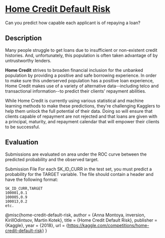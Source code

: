 # [Home Credit Default Risk](https://www.kaggle.com/c/home-credit-default-risk/overview)

Can you predict how capable each applicant is of repaying a loan?

## Description

Many people struggle to get loans due to insufficient or non-existent credit histories. And, unfortunately, this population is often taken advantage of by untrustworthy lenders.

**Home Credit** strives to broaden financial inclusion for the unbanked population by providing a positive and safe borrowing experience. In order to make sure this underserved population has a positive loan experience, Home Credit makes use of a variety of alternative data--including telco and transactional information--to predict their clients' repayment abilities.

While Home Credit is currently using various statistical and machine learning methods to make these predictions, they're challenging Kagglers to help them unlock the full potential of their data. Doing so will ensure that clients capable of repayment are not rejected and that loans are given with a principal, maturity, and repayment calendar that will empower their clients to be successful.

## Evaluation

Submissions are evaluated on area under the ROC curve between the predicted probability and the observed target.

Submission File
For each SK_ID_CURR in the test set, you must predict a probability for the TARGET variable. The file should contain a header and have the following format:

```text
SK_ID_CURR,TARGET
100001,0.1
100005,0.9
100013,0.2
etc.
```

@misc{home-credit-default-risk,
    author = {Anna Montoya, inversion, KirillOdintsov, Martin Kotek},
    title = {Home Credit Default Risk},
    publisher = {Kaggle},
    year = {2018},
    url = {<https://kaggle.com/competitions/home-credit-default-risk}>
}
